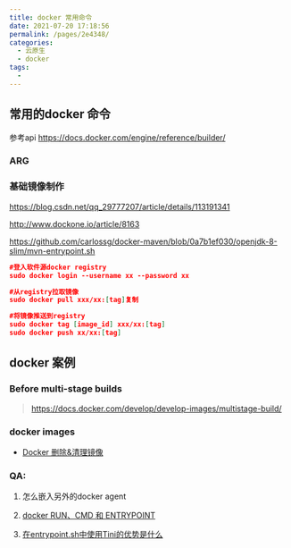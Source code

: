 ```yaml
---
title: docker 常用命令
date: 2021-07-20 17:18:56
permalink: /pages/2e4348/
categories:
  - 云原生
  - docker
tags:
  - 
---
```


## 常用的docker 命令

参考api  https://docs.docker.com/engine/reference/builder/



### ARG

### 基础镜像制作

https://blog.csdn.net/qq_29777207/article/details/113191341

http://www.dockone.io/article/8163

https://github.com/carlossg/docker-maven/blob/0a7b1ef030/openjdk-8-slim/mvn-entrypoint.sh



```json
#登入软件源docker registry
sudo docker login --username xx --password xx 

#从registry拉取镜像
sudo docker pull xxx/xx:[tag]复制

#将镜像推送到registry
sudo docker tag [image_id] xxx/xx:[tag]
sudo docker push xx/xx:[tag]

```





## docker 案例

### Before multi-stage builds

> https://docs.docker.com/develop/develop-images/multistage-build/



### docker images

- [Docker 删除&清理镜像](https://www.cnblogs.com/quanxiaoha/p/10542278.html)

 

### QA:

1. 怎么嵌入另外的docker agent

2. [docker RUN、CMD 和 ENTRYPOINT](https://blog.csdn.net/tianlongtc/article/details/80092041)

3. [在entrypoint.sh中使用Tini的优势是什么](https://zhuanlan.zhihu.com/p/59796137)



